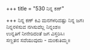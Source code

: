 +++
title = "530 ನಿನ್ನ ಕಣ್"

+++
ನಿನ್ನ ಕಣ್ ಕಿವಿ ಮನಗಳರಿವಷ್ಟು ನಿನ್ನ ಜಗ।  
ನಿನ್ನನಳಿಸುವ ನಗಿಸುವೆಲ್ಲ ನಿನ್ನಂಶ॥  
ಉನ್ನತಿಗೆ ನೀನೇರಿದಂತೆ ಜಗ ವಿಸ್ತರಿಸಿ।  
ಸಣ್ಣತನ ಸವೆಯುವುದು - ಮಂಕುತಿಮ್ಮ॥  
